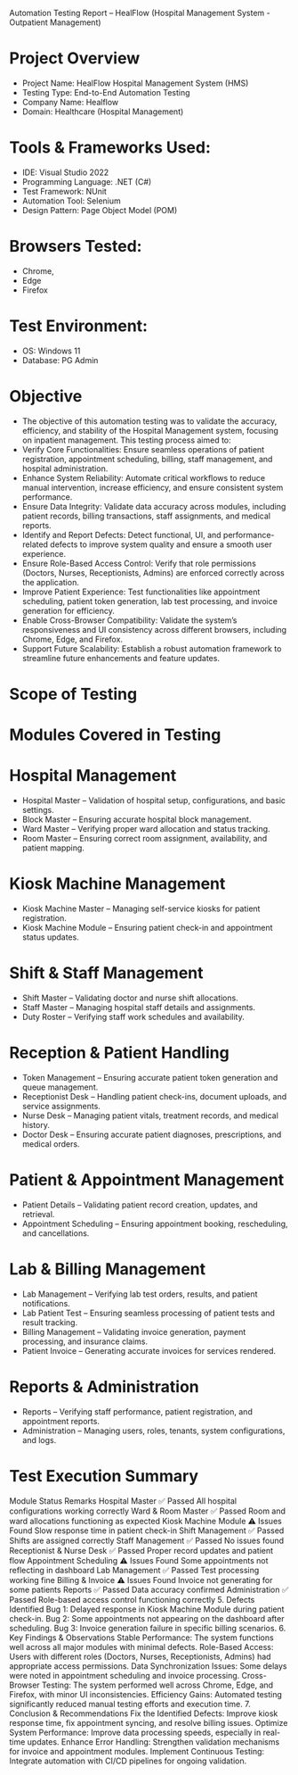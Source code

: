 Automation Testing Report – HealFlow (Hospital Management System - Outpatient Management)
# Project Overview
* Project Name: HealFlow Hospital Management System (HMS)
* Testing Type: End-to-End Automation Testing
* Company Name: Healflow
* Domain: Healthcare (Hospital Management)

# Tools & Frameworks Used:
* IDE: Visual Studio 2022
* Programming Language: .NET (C#)
* Test Framework: NUnit
* Automation Tool: Selenium
* Design Pattern: Page Object Model (POM)

# Browsers Tested:
* Chrome,
* Edge
* Firefox
# Test Environment:
* OS: Windows 11
* Database: PG Admin

# Objective
* The objective of this automation testing was to validate the accuracy, efficiency, and stability of the Hospital Management system, focusing on inpatient management. This testing process aimed to:
* Verify Core Functionalities: Ensure seamless operations of patient registration, appointment scheduling, billing, staff management, and hospital administration.
* Enhance System Reliability: Automate critical workflows to reduce manual intervention, increase efficiency, and ensure consistent system performance.
* Ensure Data Integrity: Validate data accuracy across modules, including patient records, billing transactions, staff assignments, and medical reports.
* Identify and Report Defects: Detect functional, UI, and performance-related defects to improve system quality and ensure a smooth user experience.
* Ensure Role-Based Access Control: Verify that role permissions (Doctors, Nurses, Receptionists, Admins) are enforced correctly across the application.
* Improve Patient Experience: Test functionalities like appointment scheduling, patient token generation, lab test processing, and invoice generation for efficiency.
* Enable Cross-Browser Compatibility: Validate the system’s responsiveness and UI consistency across different browsers, including Chrome, Edge, and Firefox.
* Support Future Scalability: Establish a robust automation framework to streamline future enhancements and feature updates.
  
# Scope of Testing
# Modules Covered in Testing
# Hospital Management
* Hospital Master – Validation of hospital setup, configurations, and basic settings.
* Block Master – Ensuring accurate hospital block management.
* Ward Master – Verifying proper ward allocation and status tracking.
* Room Master – Ensuring correct room assignment, availability, and patient mapping.
# Kiosk Machine Management
* Kiosk Machine Master – Managing self-service kiosks for patient registration.
* Kiosk Machine Module – Ensuring patient check-in and appointment status updates.
# Shift & Staff Management
* Shift Master – Validating doctor and nurse shift allocations.
* Staff Master – Managing hospital staff details and assignments.
* Duty Roster – Verifying staff work schedules and availability.
# Reception & Patient Handling
* Token Management – Ensuring accurate patient token generation and queue management.
* Receptionist Desk – Handling patient check-ins, document uploads, and service assignments.
* Nurse Desk – Managing patient vitals, treatment records, and medical history.
* Doctor Desk – Ensuring accurate patient diagnoses, prescriptions, and medical orders.
# Patient & Appointment Management
* Patient Details – Validating patient record creation, updates, and retrieval.
* Appointment Scheduling – Ensuring appointment booking, rescheduling, and cancellations.
# Lab & Billing Management
* Lab Management – Verifying lab test orders, results, and patient notifications.
* Lab Patient Test – Ensuring seamless processing of patient tests and result tracking.
* Billing Management – Validating invoice generation, payment processing, and insurance claims.
* Patient Invoice – Generating accurate invoices for services rendered.
# Reports & Administration
* Reports – Verifying staff performance, patient registration, and appointment reports.
* Administration – Managing users, roles, tenants, system configurations, and logs.
# Test Execution Summary
Module	Status	Remarks
Hospital Master	✅ Passed	All hospital configurations working correctly
Ward & Room Master	✅ Passed	Room and ward allocations functioning as expected
Kiosk Machine Module	⚠️ Issues Found	Slow response time in patient check-in
Shift Management	✅ Passed	Shifts are assigned correctly
Staff Management	✅ Passed	No issues found
Receptionist & Nurse Desk	✅ Passed	Proper record updates and patient flow
Appointment Scheduling	⚠️ Issues Found	Some appointments not reflecting in dashboard
Lab Management	✅ Passed	Test processing working fine
Billing & Invoice	⚠️ Issues Found	Invoice not generating for some patients
Reports	✅ Passed	Data accuracy confirmed
Administration	✅ Passed	Role-based access control functioning correctly
5. Defects Identified
Bug 1: Delayed response in Kiosk Machine Module during patient check-in.
Bug 2: Some appointments not appearing on the dashboard after scheduling.
Bug 3: Invoice generation failure in specific billing scenarios.
6. Key Findings & Observations
Stable Performance: The system functions well across all major modules with minimal defects.
Role-Based Access: Users with different roles (Doctors, Nurses, Receptionists, Admins) had appropriate access permissions.
Data Synchronization Issues: Some delays were noted in appointment scheduling and invoice processing.
Cross-Browser Testing: The system performed well across Chrome, Edge, and Firefox, with minor UI inconsistencies.
Efficiency Gains: Automated testing significantly reduced manual testing efforts and execution time.
7. Conclusion & Recommendations
Fix the Identified Defects: Improve kiosk response time, fix appointment syncing, and resolve billing issues.
Optimize System Performance: Improve data processing speeds, especially in real-time updates.
Enhance Error Handling: Strengthen validation mechanisms for invoice and appointment modules.
Implement Continuous Testing: Integrate automation with CI/CD pipelines for ongoing validation.
